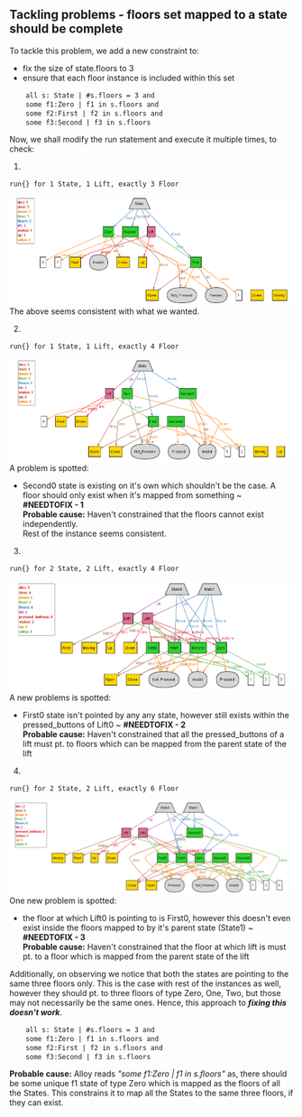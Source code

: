 ## Tackling problems - floors set mapped to a state should be complete

To tackle this problem, we add a new constraint to:
- fix the size of state.floors to 3
- ensure that each floor instance is included within this set
```
    all s: State | #s.floors = 3 and
    some f1:Zero | f1 in s.floors and
    some f2:First | f2 in s.floors and
    some f3:Second | f3 in s.floors
```
Now, we shall modify the run statement and execute it multiple times, to check:

1. <p>
```
run{} for 1 State, 1 Lift, exactly 3 Floor
```
![Alloy Output](8_Ordering_Lift_1.png) <br>
The above seems consistent with what we wanted. </p>

2. <p>
```
run{} for 1 State, 1 Lift, exactly 4 Floor
```
![Alloy Output](8_Ordering_Lift_2.png) <br>
A problem is spotted:
- Second0 state is existing on it's own which shouldn't be the case. A floor should only exist when it's mapped from something  ~ **#NEEDTOFIX - 1**<br> 
**Probable cause:** Haven't constrained that the floors cannot exist independently.<br>
Rest of the instance seems consistent. </p>

3. <p>
```
run{} for 2 State, 2 Lift, exactly 4 Floor
```
![Alloy Output](8_Ordering_Lift_3.png) <br>
A new problems is spotted:
- First0 state isn't pointed by any any state, however still exists within the pressed_buttons of Lift0 ~ **#NEEDTOFIX - 2**<br>
**Probable cause:** Haven't constrained that all the pressed_buttons of a lift must pt. to floors which can be mapped from the parent state of the lift
</p> 

4. <p>
```
run{} for 2 State, 2 Lift, exactly 6 Floor
```
![Alloy Output](8_Ordering_Lift_4.png) <br>
One new problem is spotted:
- the floor at which Lift0 is pointing to is First0, however this doesn't even exist inside the floors mapped to by it's parent state (State1) ~ **#NEEDTOFIX - 3**<br>
**Probable cause:** Haven't constrained that the floor at which lift is must pt. to a floor which is mapped from the parent state of the lift
</p> 

Additionally, on observing we notice that both the states are pointing to the same three floors only. This is the case with rest of the instances as well, however they should pt. to three floors of type Zero, One, Two, but those may not necessarily be the same ones.
Hence, this approach to _**fixing this doesn't work**_.
```
    all s: State | #s.floors = 3 and
    some f1:Zero | f1 in s.floors and
    some f2:First | f2 in s.floors and
    some f3:Second | f3 in s.floors
```
**Probable cause:** Alloy reads _"some f1:Zero | f1 in s.floors"_ as, there should be some unique f1 state of type Zero which is mapped as the floors of all the States. This constrains it to map all the States to the same three floors, if they can exist.

